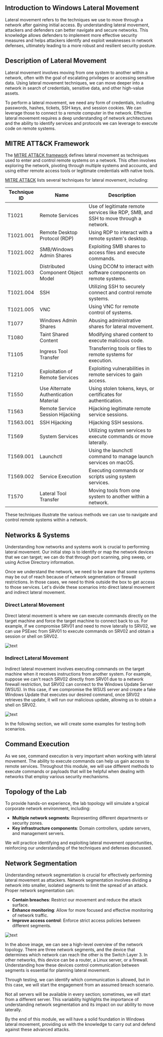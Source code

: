 ## Introduction to Windows Lateral Movement

Lateral movement refers to the techniques we use to move through a network after gaining initial access. By understanding lateral movement, attackers and defenders can better navigate and secure networks. This knowledge allows defenders to implement more effective security measures and helps attackers identify and exploit weaknesses in network defenses, ultimately leading to a more robust and resilient security posture.

## Description of Lateral Movement

Lateral movement involves moving from one system to another within a network, often with the goal of escalating privileges or accessing sensitive data. Using lateral movement techniques, we can move deeper into a network in search of credentials, sensitive data, and other high-value assets.

To perform a lateral movement, we need any form of credentials, including passwords, hashes, tickets, SSH keys, and session cookies. We can leverage those to connect to a remote computer in the network. Effective lateral movement requires a deep understanding of network architectures and the ability to identify services and protocols we can leverage to execute code on remote systems.

## MITRE ATT&CK Framework

The [MITRE ATT&CK framework](https://attack.mitre.org/tactics/TA0008/) defines lateral movement as techniques used to enter and control remote systems on a network. This often involves exploring the network, pivoting through multiple systems and accounts, and using either remote access tools or legitimate credentials with native tools.

[MITRE ATT&CK](https://attack.mitre.org/tactics/TA0008/) lists several techniques for lateral movement, including:

|Technique ID|Name|Description|
|---|---|---|
|T1021|Remote Services|Use of legitimate remote services like RDP, SMB, and SSH to move through a network.|
|T1021.001|Remote Desktop Protocol (RDP)|Using RDP to interact with a remote system's desktop.|
|T1021.002|SMB/Windows Admin Shares|Exploiting SMB shares to access files and execute commands.|
|T1021.003|Distributed Component Object Model|Using DCOM to interact with software components on remote systems.|
|T1021.004|SSH|Utilizing SSH to securely connect and control remote systems.|
|T1021.005|VNC|Using VNC for remote control of systems.|
|T1077|Windows Admin Shares|Abusing administrative shares for lateral movement.|
|T1080|Taint Shared Content|Modifying shared content to execute malicious code.|
|T1105|Ingress Tool Transfer|Transferring tools or files to remote systems for execution.|
|T1210|Exploitation of Remote Services|Exploiting vulnerabilities in remote services to gain access.|
|T1550|Use Alternate Authentication Material|Using stolen tokens, keys, or certificates for authentication.|
|T1563|Remote Service Session Hijacking|Hijacking legitimate remote service sessions.|
|T1563.001|SSH Hijacking|Hijacking SSH sessions.|
|T1569|System Services|Utilizing system services to execute commands or move laterally.|
|T1569.001|Launchctl|Using the launchctl command to manage launch services on macOS.|
|T1569.002|Service Execution|Executing commands or scripts using system services.|
|T1570|Lateral Tool Transfer|Moving tools from one system to another within a network.|

These techniques illustrate the various methods we can use to navigate and control remote systems within a network.

## Networks & Systems

Understanding how networks and systems work is crucial to performing lateral movement. Our initial step is to identify or map the network devices that we can target; we can do that through port scanning, ping sweep, or using Active Directory information.

Once we understand the network, we need to be aware that some systems may be out of reach because of network segmentation or firewall restrictions. In those cases, we need to think outside the box to get access to those services. Let's divide these scenarios into direct lateral movement and indirect lateral movement.

### Direct Lateral Movement

Direct lateral movement is where we can execute commands directly on the target machine and force the target machine to connect back to us. For example, if we compromise SRV01 and need to move laterally to SRV02, we can use PSExec from SRV01 to execute commands on SRV02 and obtain a session or shell on SRV02.

![text](https://academy.hackthebox.com/storage/modules/263/directlateralmovement.png)

### Indirect Lateral Movement

Indirect lateral movement involves executing commands on the target machine when it receives instructions from another system. For example, suppose we can't reach SRV02 directly from SRV01 due to a network firewall restriction, but SRV02 can connect to the Windows Update Server (WSUS). In this case, if we compromise the WSUS server and create a fake Windows Update that executes our desired command, once SRV02 retrieves the update, it will run our malicious update, allowing us to obtain a shell on SRV02.

![text](https://academy.hackthebox.com/storage/modules/263/indirectlateralmovement.png)

In the following section, we will create some examples for testing both scenarios.

## Command Execution

As we see, command execution is very important when working with lateral movement. The ability to execute commands can help us gain access to remote services. Throughout this module, we will use different methods to execute commands or payloads that will be helpful when dealing with networks that employ various security mechanisms.

## Topology of the Lab

To provide hands-on experience, the lab topology will simulate a typical corporate network environment, including:

- **Multiple network segments**: Representing different departments or security zones.
- **Key infrastructure components**: Domain controllers, update servers, and management servers.

We will practice identifying and exploiting lateral movement opportunities, reinforcing our understanding of the techniques and defenses discussed.

## Network Segmentation

Understanding network segmentation is crucial for effectively performing lateral movement as attackers. Network segmentation involves dividing a network into smaller, isolated segments to limit the spread of an attack. Proper network segmentation can:

- **Contain breaches**: Restrict our movement and reduce the attack surface.
- **Enhance monitoring**: Allow for more focused and effective monitoring of network traffic.
- **Improve access control**: Enforce strict access policies between different segments.

![text](https://academy.hackthebox.com/storage/modules/263/topologysetup.png)

In the above image, we can see a high-level overview of the network topology. There are three network segments, and the device that determines which network can reach the other is the Switch Layer 3. In other networks, this device can be a router, a Linux server, or a firewall. Understanding how these devices control communication between segments is essential for planning lateral movement.

Through testing, we can identify which communication is allowed, but in this case, we will start the engagement from an assumed breach scenario.

Not all servers will be available in every section; sometimes, we will start from a different server. This variability highlights the importance of understanding network segmentation and its impact on our ability to move laterally.

By the end of this module, we will have a solid foundation in Windows lateral movement, providing us with the knowledge to carry out and defend against these advanced attacks.